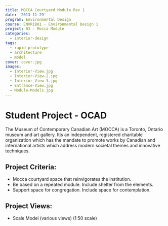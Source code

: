 ```yaml
---
title: MOCCA Courtyard Module Rev 1
date: '2013-11-29'
program: Environmental Design
course: ENVR1B01 - Environmental Design 1
project: 03 - Mocca Module
categories:
  - interior-design
tags:
  - rapid-prototype
  - architecture
  - model
cover: cover.jpg
images:
  - Interior-View.jpg
  - Interior-View-2.jpg
  - Interior-View-3.jpg
  - Entrance-View.jpg
  - Module-Models.jpg
---
```

# Student Project - OCAD
The Museum of Contemporary Canadian Art (MOCCA) is a Toronto, Ontario museum and art gallery. Itis an independent, registered charitable organization which has the mandate to promote works by Canadian and international artists which address modern societal themes and innovative techniques.

## Project Criteria:
* Mocca courtyard space that reinvigorates the institution.
* Be based on a repeated module. Include shelter from the elements.
* Support space for congregation. Include space for contemplation.

## Project Views:
* Scale Model (various views) (1:50 scale)
